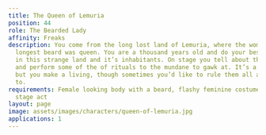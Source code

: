 ```yaml
---
title: The Queen of Lemuria
position: 44
role: The Bearded Lady
affinity: Freaks
description: You come from the long lost land of Lemuria, where the woman with the
  longest beard was queen. You are a thousand years old and do your best to survive
  in this strange land and it’s inhabitants. On stage you tell about the ways of Lemuria
  and perform some of the of rituals to the mundane to gawk at. It’s a pitiful life,
  but you make a living, though sometimes you’d like to rule them all as you used
  to.
requirements: Female looking body with a beard, flashy feminine costume, having a
  stage act
layout: page
image: assets/images/characters/queen-of-lemuria.jpg
applications: 1
---
```

